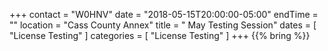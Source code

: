 +++
contact = "W0HNV"
date = "2018-05-15T20:00:00-05:00"
endTime = ""
location = "Cass County Annex"
title = " May Testing Session"
dates = [ "License Testing" ]
categories = [ "License Testing" ]
+++
{{% bring %}}


